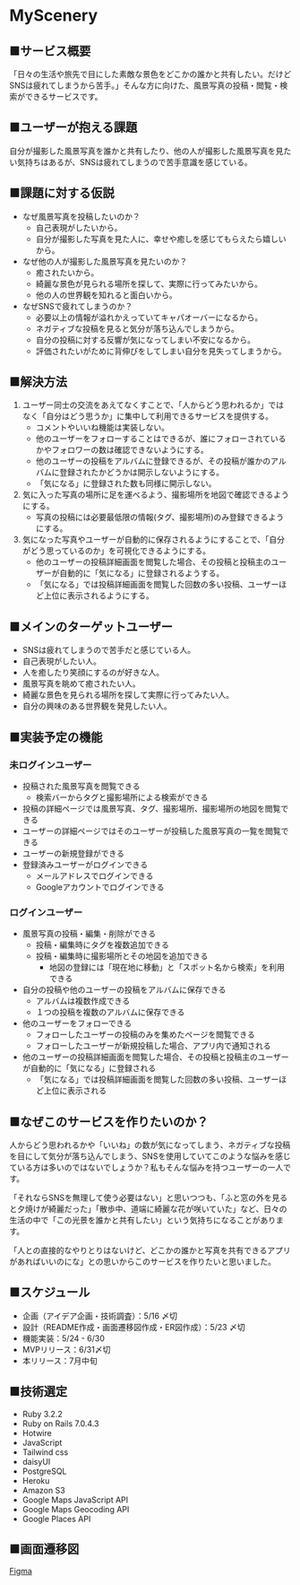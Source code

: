 # MyScenery

## ■サービス概要
「日々の生活や旅先で目にした素敵な景色をどこかの誰かと共有したい。だけどSNSは疲れてしまうから苦手。」そんな方に向けた、風景写真の投稿・閲覧・検索ができるサービスです。

## ■ユーザーが抱える課題
自分が撮影した風景写真を誰かと共有したり、他の人が撮影した風景写真を見たい気持ちはあるが、SNSは疲れてしまうので苦手意識を感じている。

## ■課題に対する仮説
- なぜ風景写真を投稿したいのか？
    - 自己表現がしたいから。
    - 自分が撮影した写真を見た人に、幸せや癒しを感じてもらえたら嬉しいから。
- なぜ他の人が撮影した風景写真を見たいのか？
    - 癒されたいから。
    - 綺麗な景色が見られる場所を探して、実際に行ってみたいから。
    - 他の人の世界観を知れると面白いから。
- なぜSNSで疲れてしまうのか？
    - 必要以上の情報が溢れかえっていてキャパオーバーになるから。
    - ネガティブな投稿を見ると気分が落ち込んでしまうから。
    - 自分の投稿に対する反響が気になってしまい不安になるから。
    - 評価されたいがために背伸びをしてしまい自分を見失ってしまうから。

## ■解決方法
1. ユーザー同士の交流をあえてなくすことで、「人からどう思われるか」ではなく「自分はどう思うか」に集中して利用できるサービスを提供する。
    - コメントやいいね機能は実装しない。
    - 他のユーザーをフォローすることはできるが、誰にフォローされているかやフォロワーの数は確認できないようにする。
    - 他のユーザーの投稿をアルバムに登録できるが、その投稿が誰かのアルバムに登録されたかどうかは開示しないようにする。
    - 「気になる」に登録された数も同様に開示しない。
2. 気に入った写真の場所に足を運べるよう、撮影場所を地図で確認できるようにする。
    - 写真の投稿には必要最低限の情報(タグ、撮影場所)のみ登録できるようにする。
3. 気になった写真やユーザーが自動的に保存されるようにすることで、「自分がどう思っているのか」を可視化できるようにする。
    - 他のユーザーの投稿詳細画面を閲覧した場合、その投稿と投稿主のユーザーが自動的に「気になる」に登録されるようする。
    - 「気になる」では投稿詳細画面を閲覧した回数の多い投稿、ユーザーほど上位に表示されるようにする。

## ■メインのターゲットユーザー
- SNSは疲れてしまうので苦手だと感じている人。
- 自己表現がしたい人。
- 人を癒したり笑顔にするのが好きな人。
- 風景写真を眺めて癒されたい人。
- 綺麗な景色を見られる場所を探して実際に行ってみたい人。
- 自分の興味のある世界観を発見したい人。

## ■実装予定の機能
### 未ログインユーザー
- 投稿された風景写真を閲覧できる
    - 検索バーからタグと撮影場所による検索ができる
- 投稿の詳細ページでは風景写真、タグ、撮影場所、撮影場所の地図を閲覧できる
- ユーザーの詳細ページではそのユーザーが投稿した風景写真の一覧を閲覧できる
- ユーザーの新規登録ができる
- 登録済みユーザーがログインできる
    - メールアドレスでログインできる
    - Googleアカウントでログインできる

### ログインユーザー
- 風景写真の投稿・編集・削除ができる
    - 投稿・編集時にタグを複数追加できる
    - 投稿・編集時に撮影場所とその地図を追加できる
        - 地図の登録には「現在地に移動」と「スポット名から検索」を利用できる
- 自分の投稿や他のユーザーの投稿をアルバムに保存できる
    - アルバムは複数作成できる
    - １つの投稿を複数のアルバムに保存できる
- 他のユーザーをフォローできる
    - フォローしたユーザーの投稿のみを集めたページを閲覧できる
    - フォローしたユーザーが新規投稿した場合、アプリ内で通知される
- 他のユーザーの投稿詳細画面を閲覧した場合、その投稿と投稿主のユーザーが自動的に「気になる」に登録される
    - 「気になる」では投稿詳細画面を閲覧した回数の多い投稿、ユーザーほど上位に表示される

## ■なぜこのサービスを作りたいのか？
人からどう思われるかや「いいね」の数が気になってしまう、ネガティブな投稿を目にして気分が落ち込んでしまう、SNSを使用していてこのような悩みを感じている方は多いのではないでしょうか？私もそんな悩みを持つユーザーの一人です。

「それならSNSを無理して使う必要はない」と思いつつも、「ふと窓の外を見ると夕焼けが綺麗だった」「散歩中、道端に綺麗な花が咲いていた」など、日々の生活の中で「この光景を誰かと共有したい」という気持ちになることがあります。

「人との直接的なやりとりはないけど、どこかの誰かと写真を共有できるアプリがあればいいのにな」との思いからこのサービスを作りたいと思いました。

## ■スケジュール
- 企画（アイデア企画・技術調査）：5/16 〆切
- 設計（README作成・画面遷移図作成・ER図作成）：5/23 〆切
- 機能実装：5/24 - 6/30
- MVPリリース：6/31〆切
- 本リリース：7月中旬

## ■技術選定
- Ruby 3.2.2
- Ruby on Rails 7.0.4.3
- Hotwire
- JavaScript
- Tailwind css
- daisyUI
- PostgreSQL
- Heroku
- Amazon S3
- Google Maps JavaScript API
- Google Maps Geocoding API
- Google Places API

## ■画面遷移図
[Figma](https://www.figma.com/file/tjmBYjarfGFkHR7TJEX3m7/MyScenery?type=design&node-id=0%3A1&t=jmnyL1mtLmn7PKah-1 "MyScenery画面遷移図")
